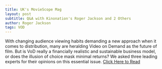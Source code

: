 ```yaml
---
title: UK's MovieScope Mag
layout: post
subtitle: Q&A with Kinonation's Roger Jackson and 2 Others
author: Roger Jackson
tags: VOD
---
```


With changing audience viewing habits demanding a new approach when it comes to distribution, many are heralding Video on Demand as the future of film. But is VoD really a financially realistic and sustainable business model, or does the illusion of choice mask minimal returns? We asked three leading experts for their opinions on this essential issue. <a href="http://www.moviescopemag.com/featured-editorial/the-realities-of-vod/">Click Here to Read</a>
